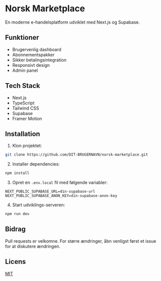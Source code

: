 # Norsk Marketplace

En moderne e-handelsplatform udviklet med Next.js og Supabase.

## Funktioner

- Brugervenlig dashboard
- Abonnementspakker
- Sikker betalingsintegration
- Responsivt design
- Admin panel

## Tech Stack

- Next.js
- TypeScript
- Tailwind CSS
- Supabase
- Framer Motion

## Installation

1. Klon projektet:
```bash
git clone https://github.com/DIT-BRUGERNAVN/norsk-marketplace.git
```

2. Installer dependencies:
```bash
npm install
```

3. Opret en `.env.local` fil med følgende variabler:
```
NEXT_PUBLIC_SUPABASE_URL=din-supabase-url
NEXT_PUBLIC_SUPABASE_ANON_KEY=din-supabase-anon-key
```

4. Start udviklings-serveren:
```bash
npm run dev
```

## Bidrag

Pull requests er velkomne. For større ændringer, åbn venligst først et issue for at diskutere ændringen.

## Licens

[MIT](https://choosealicense.com/licenses/mit/) 
